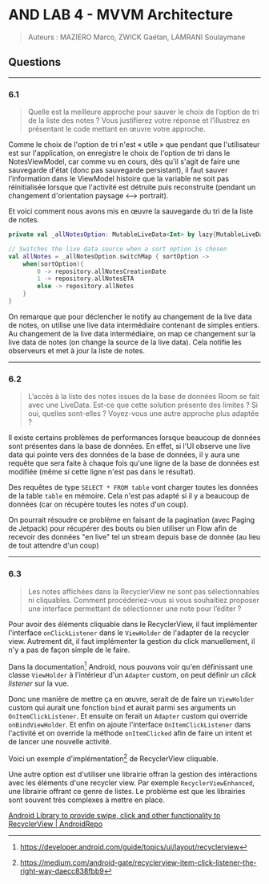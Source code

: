 # AND LAB 4 - MVVM Architecture

> Auteurs : MAZIERO Marco, ZWICK Gaétan, LAMRANI Soulaymane

## Questions

---

### 6.1

> Quelle est la meilleure approche pour sauver le choix de l’option de tri de la
> liste des notes ? Vous justifierez votre réponse et l’illustrez en présentant
> le code mettant en œuvre votre approche.

Comme le choix de l'option de tri n'est « utile » que pendant que l'utilisateur
est sur l'application, on enregistre le choix de l'option de tri dans le
NotesViewModel, car comme vu en cours, dès qu'il s'agit de faire une sauvegarde
d'état (donc pas sauvegarde persistant), il faut sauver l'information dans le
ViewModel histoire que la variable ne soit pas réinitialisée lorsque que
l'activité est détruite puis reconstruite (pendant un changement d'orientation
paysage ⟷ portrait).

Et voici comment nous avons mis en œuvre la sauvegarde du tri de la liste de
notes.

```kotlin
private val _allNotesOption: MutableLiveData<Int> by lazy{MutableLiveData(-1)}

// Switches the live data source when a sort option is chosen
val allNotes = _allNotesOption.switchMap { sortOption ->
    when(sortOption){
        0 -> repository.allNotesCreationDate
        1 -> repository.allNotesETA
        else -> repository.allNotes
    }
}
```

On remarque que pour déclencher le notify au changement de la live data de notes, on utilise une live data intermédiaire contenant de simples entiers. Au changement de la live data intermédiaire, on map ce changement sur la live data de notes (on change la source de la live data). Cela notifie les observeurs et met à jour la liste de notes.

---

### 6.2

> L’accès à la liste des notes issues de la base de données Room se fait avec
> une LiveData. Est-ce que cette solution présente des limites ? Si oui, quelles
> sont-elles ? Voyez-vous une autre approche plus adaptée ?

Il existe certains problèmes de performances lorsque beaucoup de données sont présentes dans la base de données. En effet, si l'UI observe une live data qui pointe vers des données de la base de données, il y aura une requête que sera faite à chaque fois qu'une ligne de la base de données est modifiée (même si cette ligne n'est pas dans le résultat).

Des requêtes de type `SELECT * FROM table` vont charger toutes les données de la table `table` en mémoire. Cela n'est pas adapté si il y a beaucoup de données (car on récupère toutes les notes d'un coup).

On pourrait résoudre ce problème en faisant de la pagination (avec Paging de Jetpack) pour récupérer des bouts ou bien utiliser un Flow afin de recevoir des données "en live" tel un stream depuis base de donnée (au lieu de tout attendre d'un coup)

---

### 6.3

> Les notes affichées dans la RecyclerView ne sont pas sélectionnables ni
> cliquables. Comment procéderiez-vous si vous souhaitiez proposer une interface
> permettant de sélectionner une note pour l’éditer ?

Pour avoir des éléments cliquable dans le RecyclerView, il faut implémenter l'interface `onClickListener` dans le `ViewHolder` de l'adapter de la recycler view. Autrement dit, il faut implémenter la gestion du click manuellement, il n'y a pas de façon simple de le faire.

Dans la documentation[^1] Android, nous pouvons voir qu'en définissant une
classe `ViewHolder` à l'intérieur d'un `Adapter` custom, on peut définir un
*click listener* sur la vue.

[^1]: https://developer.android.com/guide/topics/ui/layout/recyclerview

Donc une manière de mettre ça en œuvre, serait de de faire un `ViewHolder`
custom qui aurait une fonction `bind` et aurait parmi ses arguments un
`OnItemClickListener`. Et ensuite on ferait un `Adapter` custom qui override
`onBindViewHolder`. Et enfin on ajoute l'interface `OnItemClickListener` dans
l'activité et on override la méthode `onItemClicked` afin de faire un intent et
de lancer une nouvelle activité.

Voici un exemple d'implémentation[^2] de RecyclerView cliquable.

[^2]: https://medium.com/android-gate/recyclerview-item-click-listener-the-right-way-daecc838fbb9

Une autre option est d'utiliser une librairie offran la gestion des intéractions avec les éléments d'une recycler view. Par exemple `RecyclerViewEnhanced`, une librairie offrant ce genre de listes. Le problème est que les librairies sont souvent très complexes à mettre en place.

[Android Library to provide swipe, click and other functionality to RecyclerView | AndroidRepo](https://androidrepo.com/repo/nikhilpanju-RecyclerViewEnhanced-android-recyclerview)
